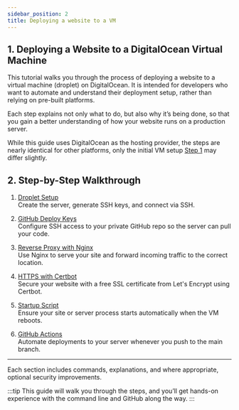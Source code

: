```yaml
---
sidebar_position: 2
title: Deploying a website to a VM
---
```


## 1\. Deploying a Website to a DigitalOcean Virtual Machine

This tutorial walks you through the process of deploying a website to a virtual machine (droplet) on DigitalOcean. It is intended for developers who want to automate and understand their deployment setup, rather than relying on pre-built platforms.

Each step explains not only what to do, but also why it’s being done, so that you gain a better understanding of how your website runs on a production server.

While this guide uses DigitalOcean as the hosting provider, the steps are nearly identical for other platforms, only the initial VM setup [Step 1](./Droplet%20Setup) may differ slightly.

## 2\. Step-by-Step Walkthrough

1. [Droplet Setup](./Droplet%20Setup) <br/>
   Create the server, generate SSH keys, and connect via SSH.

2. [GitHub Deploy Keys](./GitHub%20Deploy%20Keys) <br/>
   Configure SSH access to your private GitHub repo so the server can pull your code.

3. [Reverse Proxy with Nginx](./Reverse%20Proxy%20with%20Nginx) <br/>
   Use Nginx to serve your site and forward incoming traffic to the correct location.

4. [HTTPS with Certbot](./HTTPS%20with%20Certbot) <br/>
   Secure your website with a free SSL certificate from Let's Encrypt using Certbot.

5. [Startup Script](./Startup%20Script) <br/>
   Ensure your site or server process starts automatically when the VM reboots.

6. [GitHub Actions](./GitHub%20Actions) <br/>
   Automate deployments to your server whenever you push to the main branch.

---

Each section includes commands, explanations, and where appropriate, optional security improvements.

:::tip
This guide will walk you through the steps, and you’ll get hands-on experience with the command line and GitHub along the way.
:::
